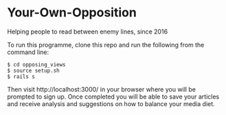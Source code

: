 # Your-Own-Opposition
Helping people to read between enemy lines, since 2016

To run this programme, clone this repo and run the following from the command line:

```
$ cd opposing_views
$ source setup.sh
$ rails s
```

Then visit http://localhost:3000/ in your browser where you will be prompted to sign up. Once completed you will be able to save your articles and receive analysis and suggestions on how to balance your media diet.
